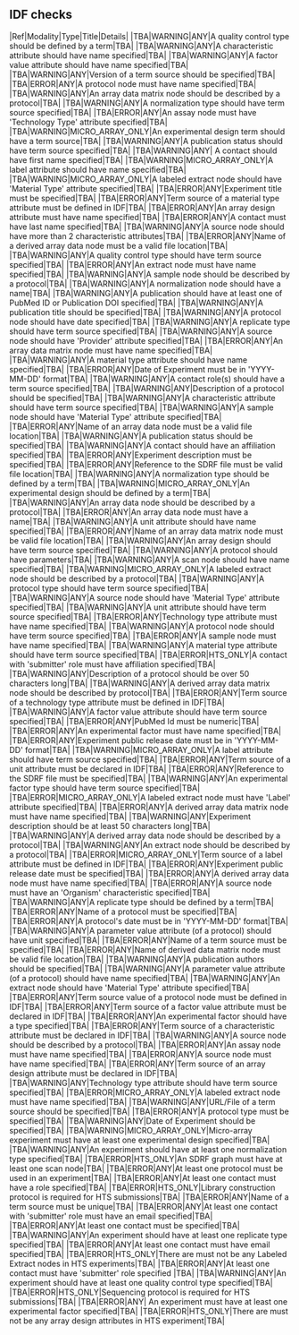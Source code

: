 ## IDF checks
|Ref|Modality|Type|Title|Details|
|TBA|WARNING|ANY|A quality control type should be defined by a term|TBA|
|TBA|WARNING|ANY|A characteristic attribute should have name specified|TBA|
|TBA|WARNING|ANY|A factor value attribute should have name specified|TBA|
|TBA|WARNING|ANY|Version of a term source should be specified|TBA|
|TBA|ERROR|ANY|A protocol node must have name specified|TBA|
|TBA|WARNING|ANY|An array data matrix node should be described by a protocol|TBA|
|TBA|WARNING|ANY|A normalization type should have term source specified|TBA|
|TBA|ERROR|ANY|An assay node must have 'Technology Type' attribute specified|TBA|
|TBA|WARNING|MICRO_ARRAY_ONLY|An experimental design term should have a term source|TBA|
|TBA|WARNING|ANY|A publication status should have term source specified|TBA|
|TBA|WARNING|ANY| A contact should have first name specified|TBA|
|TBA|WARNING|MICRO_ARRAY_ONLY|A label attribute should have name specified|TBA|
|TBA|WARNING|MICRO_ARRAY_ONLY|A labeled extract node should have 'Material Type' attribute specified|TBA|
|TBA|ERROR|ANY|Experiment title must be specified|TBA|
|TBA|ERROR|ANY|Term source of a material type attribute must be defined in IDF|TBA|
|TBA|ERROR|ANY|An array design attribute must have name specified|TBA|
|TBA|ERROR|ANY|A contact must have last name specified|TBA|
|TBA|WARNING|ANY|A source node should have more than 2 characteristic attributes|TBA|
|TBA|ERROR|ANY|Name of a derived array data node must be a valid file location|TBA|
|TBA|WARNING|ANY|A quality control type should have term source specified|TBA|
|TBA|ERROR|ANY|An extract node must have name specified|TBA|
|TBA|WARNING|ANY|A sample node should be described by a protocol|TBA|
|TBA|WARNING|ANY|A normalization node should have a name|TBA|
|TBA|WARNING|ANY|A publication should have at least one of PubMed ID or Publication DOI specified|TBA|
|TBA|WARNING|ANY|A publication title should be specified|TBA|
|TBA|WARNING|ANY|A protocol node should have date specified|TBA|
|TBA|WARNING|ANY|A replicate type should have term source specified|TBA|
|TBA|WARNING|ANY|A source node should have 'Provider' attribute specified|TBA|
|TBA|ERROR|ANY|An array data matrix node must have name specified|TBA|
|TBA|WARNING|ANY|A material type attribute should have name specified|TBA|
|TBA|ERROR|ANY|Date of Experiment must be in 'YYYY-MM-DD' format|TBA|
|TBA|WARNING|ANY|A contact role(s) should have a term source specified|TBA|
|TBA|WARNING|ANY|Description of a protocol should be specified|TBA|
|TBA|WARNING|ANY|A characteristic attribute should have term source specified|TBA|
|TBA|WARNING|ANY|A sample node should have 'Material Type' attribute specified|TBA|
|TBA|ERROR|ANY|Name of an array data node must be a valid file location|TBA|
|TBA|WARNING|ANY|A publication status should be specified|TBA|
|TBA|WARNING|ANY|A contact should have an affiliation specified|TBA|
|TBA|ERROR|ANY|Experiment description must be specified|TBA|
|TBA|ERROR|ANY|Reference to the SDRF file must be valid file location|TBA|
|TBA|WARNING|ANY|A normalization type should be defined by a term|TBA|
|TBA|WARNING|MICRO_ARRAY_ONLY|An experimental design should be defined by a term|TBA|
|TBA|WARNING|ANY|An array data node should be described by a protocol|TBA|
|TBA|ERROR|ANY|An array data node must have a name|TBA|
|TBA|WARNING|ANY|A unit attribute should have name specified|TBA|
|TBA|ERROR|ANY|Name of an array data matrix node must be valid file location|TBA|
|TBA|WARNING|ANY|An array design should have term source specified|TBA|
|TBA|WARNING|ANY|A protocol should have parameters|TBA|
|TBA|WARNING|ANY|A scan node should have name specified|TBA|
|TBA|WARNING|MICRO_ARRAY_ONLY|A labeled extract node should be described by a protocol|TBA|
|TBA|WARNING|ANY|A protocol type should have term source specified|TBA|
|TBA|WARNING|ANY|A source node should have 'Material Type' attribute specified|TBA|
|TBA|WARNING|ANY|A unit attribute should have term source specified|TBA|
|TBA|ERROR|ANY|Technology type attribute must have name specified|TBA|
|TBA|WARNING|ANY|A protocol node should have term source specified|TBA|
|TBA|ERROR|ANY|A sample node must have name specified|TBA|
|TBA|WARNING|ANY|A material type attribute should have term source specified|TBA|
|TBA|ERROR|HTS_ONLY|A contact with 'submitter' role must have affiliation specified|TBA|
|TBA|WARNING|ANY|Description of a protocol should be over 50 characters long|TBA|
|TBA|WARNING|ANY|A derived array data matrix node should be described by protocol|TBA|
|TBA|ERROR|ANY|Term source of a technology type attribute must be defined in IDF|TBA|
|TBA|WARNING|ANY|A factor value attribute should have term source specified|TBA|
|TBA|ERROR|ANY|PubMed Id must be numeric|TBA|
|TBA|ERROR|ANY|An experimental factor must have name specified|TBA|
|TBA|ERROR|ANY|Experiment public release date must be in 'YYYY-MM-DD' format|TBA|
|TBA|WARNING|MICRO_ARRAY_ONLY|A label attribute should have term source specified|TBA|
|TBA|ERROR|ANY|Term source of a unit attribute must be declared in IDF|TBA|
|TBA|ERROR|ANY|Reference to the SDRF file must be specified|TBA|
|TBA|WARNING|ANY|An experimental factor type should have term source specified|TBA|
|TBA|ERROR|MICRO_ARRAY_ONLY|A labeled extract node must have 'Label' attribute specified|TBA|
|TBA|ERROR|ANY|A derived array data matrix node must have name specified|TBA|
|TBA|WARNING|ANY|Experiment description should be at least 50 characters long|TBA|
|TBA|WARNING|ANY|A derived array data node should be described by a protocol|TBA|
|TBA|WARNING|ANY|An extract node should be described by a protocol|TBA|
|TBA|ERROR|MICRO_ARRAY_ONLY|Term source of a label attribute must be defined in IDF|TBA|
|TBA|ERROR|ANY|Experiment public release date must be specified|TBA|
|TBA|ERROR|ANY|A derived array data node must have name specified|TBA|
|TBA|ERROR|ANY|A source node must have an 'Organism' characteristic specified|TBA|
|TBA|WARNING|ANY|A replicate type should be defined by a term|TBA|
|TBA|ERROR|ANY|Name of a protocol must be specified|TBA|
|TBA|ERROR|ANY|A protocol's date must be in 'YYYY-MM-DD' format|TBA|
|TBA|WARNING|ANY|A parameter value attribute (of a protocol) should have unit specified|TBA|
|TBA|ERROR|ANY|Name of a term source must be specified|TBA|
|TBA|ERROR|ANY|Name of derived data matrix node must be valid file location|TBA|
|TBA|WARNING|ANY|A publication authors should be specified|TBA|
|TBA|WARNING|ANY|A parameter value attribute (of a protocol) should have name specified|TBA|
|TBA|WARNING|ANY|An extract node should have 'Material Type' attribute specified|TBA|
|TBA|ERROR|ANY|Term source value of a protocol node must be defined in IDF|TBA|
|TBA|ERROR|ANY|Term source of a factor value attribute must be declared in IDF|TBA|
|TBA|ERROR|ANY|An experimental factor should have a type specified|TBA|
|TBA|ERROR|ANY|Term source of a characteristic attribute must be declared in IDF|TBA|
|TBA|WARNING|ANY|A source node should be described by a protocol|TBA|
|TBA|ERROR|ANY|An assay node must have name specified|TBA|
|TBA|ERROR|ANY|A source node must have name specified|TBA|
|TBA|ERROR|ANY|Term source of an array design attribute must be declared in IDF|TBA|
|TBA|WARNING|ANY|Technology type attribute should have term source specified|TBA|
|TBA|ERROR|MICRO_ARRAY_ONLY|A labeled extract node must have name specified|TBA|
|TBA|WARNING|ANY|URL/File of a term source should be specified|TBA|
|TBA|ERROR|ANY|A protocol type must be specified|TBA|
|TBA|WARNING|ANY|Date of Experiment should be specified|TBA|
|TBA|WARNING|MICRO_ARRAY_ONLY|Micro-array experiment must have at least one experimental design specified|TBA|
|TBA|WARNING|ANY|An experiment should have at least one normalization type specified|TBA|
|TBA|ERROR|HTS_ONLY|An SDRF graph must have at least one scan node|TBA|
|TBA|ERROR|ANY|At least one protocol must be used in an experiment|TBA|
|TBA|ERROR|ANY|At least one contact must have a role specified|TBA|
|TBA|ERROR|HTS_ONLY|Library construction protocol is required for HTS submissions|TBA|
|TBA|ERROR|ANY|Name of a term source must be unique|TBA|
|TBA|ERROR|ANY|At least one contact with 'submitter' role must have an email specified|TBA|
|TBA|ERROR|ANY|At least one contact must be specified|TBA|
|TBA|WARNING|ANY|An experiment should have at least one replicate type specified|TBA|
|TBA|ERROR|ANY|At least one contact must have email specified|TBA|
|TBA|ERROR|HTS_ONLY|There are must not be any Labeled Extract nodes in HTS experiments|TBA|
|TBA|ERROR|ANY|At least one contact must have 'submitter' role specified |TBA|
|TBA|WARNING|ANY|An experiment should have at least one quality control type specified|TBA|
|TBA|ERROR|HTS_ONLY|Sequencing protocol is required for HTS submissions|TBA|
|TBA|ERROR|ANY| An experiment must have at least one experimental factor specified|TBA|
|TBA|ERROR|HTS_ONLY|There are must not be any array design attributes in HTS experiment|TBA|
